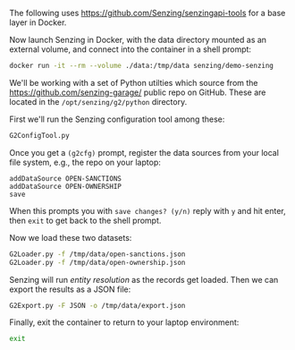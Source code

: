 
The following uses <https://github.com/Senzing/senzingapi-tools>
for a base layer in Docker.

Now launch Senzing in Docker, with the data directory mounted as an
external volume, and connect into the container in a shell prompt:
```bash
docker run -it --rm --volume ./data:/tmp/data senzing/demo-senzing
```

We'll be working with a set of Python utilties which source from the
<https://github.com/senzing-garage/> public repo on GitHub. These are
located in the `/opt/senzing/g2/python` directory.

First we'll run the Senzing configuration tool among these:
```bash
G2ConfigTool.py
```

Once you get a `(g2cfg)` prompt, register the data sources from your
local file system, e.g., the repo on your laptop:
```
addDataSource OPEN-SANCTIONS
addDataSource OPEN-OWNERSHIP
save
```

When this prompts you with `save changes? (y/n)` reply with `y` and
hit enter, then `exit` to get back to the shell prompt.


Now we load these two datasets:
```bash
G2Loader.py -f /tmp/data/open-sanctions.json
G2Loader.py -f /tmp/data/open-ownership.json
```

Senzing will run _entity resolution_ as the records get loaded.
Then we can export the results as a JSON file:
```bash
G2Export.py -F JSON -o /tmp/data/export.json
```

Finally, exit the container to return to your laptop environment:
```bash
exit
```